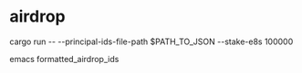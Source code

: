 # airdrop

cargo run -- --principal-ids-file-path $PATH_TO_JSON  --stake-e8s 100000

emacs formatted_airdrop_ids 